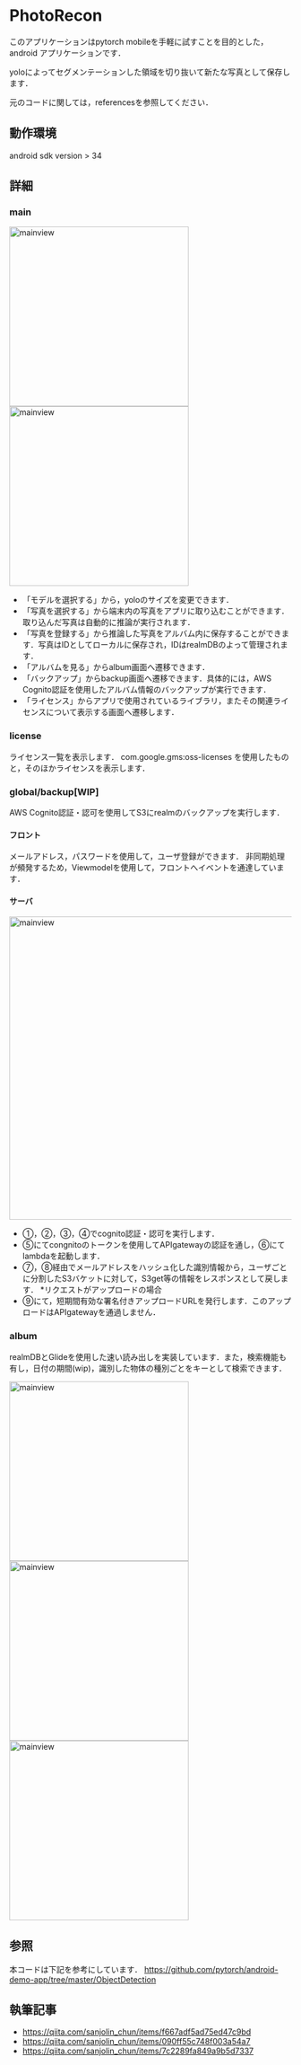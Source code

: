 # PhotoRecon

このアプリケーションはpytorch mobileを手軽に試すことを目的とした，android アプリケーションです．

yoloによってセグメンテーションした領域を切り抜いて新たな写真として保存します．

元のコードに関しては，referencesを参照してください．

## 動作環境
android sdk version > 34

## 詳細

### main

<img src="img/main.jpg" width="320px" alt="mainview" title="mainview">

<img src="img/mainModelselect.jpg" width="320px" alt="mainview" title="mainview2">

- 「モデルを選択する」から，yoloのサイズを変更できます．
- 「写真を選択する」から端末内の写真をアプリに取り込むことができます．取り込んだ写真は自動的に推論が実行されます．
- 「写真を登録する」から推論した写真をアルバム内に保存することができます．写真はIDとしてローカルに保存され，IDはrealmDBのよって管理されます．
- 「アルバムを見る」からalbum画面へ遷移できます．
- 「バックアップ」からbackup画面へ遷移できます．具体的には，AWS Cognito認証を使用したアルバム情報のバックアップが実行できます．
- 「ライセンス」からアプリで使用されているライブラリ，またその関連ライセンスについて表示する画面へ遷移します．
### license
ライセンス一覧を表示します．
 com.google.gms:oss-licenses を使用したものと，そのほかライセンスを表示します．

### global/backup[WIP]

AWS Cognito認証・認可を使用してS3にrealmのバックアップを実行します．

#### フロント
メールアドレス，パスワードを使用して，ユーザ登録ができます．
非同期処理が頻発するため，Viewmodelを使用して，フロントへイベントを通達しています．
#### サーバ

<img src="img/archtect.png" width="540px" alt="mainview" title="mainview2">

- ①，②，③，④でcognito認証・認可を実行します．
- ⑤にてcongnitoのトークンを使用してAPIgatewayの認証を通し，⑥にてlambdaを起動します．
- ⑦，⑧経由でメールアドレスをハッシュ化した識別情報から，ユーザごとに分割したS3バケットに対して，S3get等の情報をレスポンスとして戻します．
 *リクエストがアップロードの場合
- ⑨にて，短期間有効な署名付きアップロードURLを発行します．このアップロードはAPIgatewayを通過しません．

### album
realmDBとGlideを使用した速い読み出しを実装しています．また，検索機能も有し，日付の期間(wip)，識別した物体の種別ごとをキーとして検索できます．

<img src="img/album.jpg" width="320px" alt="mainview" title="mainview2">

<img src="img/albumSearch.jpg" width="320px" alt="mainview" title="mainview2">

<img src="img/albumSearchObject.jpg" width="320px" alt="mainview" title="mainview2">

## 参照
本コードは下記を参考にしています．
https://github.com/pytorch/android-demo-app/tree/master/ObjectDetection

## 執筆記事
- https://qiita.com/sanjolin_chun/items/f667adf5ad75ed47c9bd
- https://qiita.com/sanjolin_chun/items/090ff55c748f003a54a7
- https://qiita.com/sanjolin_chun/items/7c2289fa849a9b5d7337

